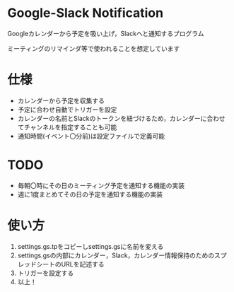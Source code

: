 # Google-Slack Notification

Googleカレンダーから予定を吸い上げ，Slackへと通知するプログラム

ミーティングのリマインダ等で使われることを想定しています

# 仕様

- カレンダーから予定を収集する
- 予定に合わせ自動でトリガーを設定
- カレンダーの名前とSlackのトークンを紐づけるため，カレンダーに合わせてチャンネルを指定することも可能
- 通知時間(イベント〇分前)は設定ファイルで定義可能

# TODO

- 毎朝〇時にその日のミーティング予定を通知する機能の実装
- 週に1度まとめてその日の予定を通知する機能の実装

# 使い方

1. settings.gs.tpをコピーしsettings.gsに名前を変える
2. settings.gsの内部にカレンダー，Slack，カレンダー情報保持のためのスプレッドシートのURLを記述する
3. トリガーを設定する
4. 以上！